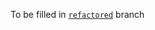 To be filled in [`refactored`](https://github.com/yousuketakada/refactoring_example/blob/refactored/doc/memo.md) branch

